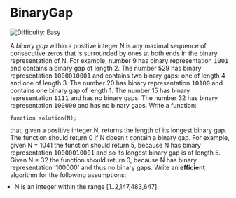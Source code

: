 
# BinaryGap

![Difficulty: Easy](https://img.shields.io/badge/Difficulty-Easy-green)

A <i>binary gap</i> within a positive integer N is any maximal sequence of consecutive zeros that is surrounded by ones at both ends in the binary representation of N.
For example, number 9 has binary representation <tt style="white-space:pre-wrap">1001</tt> and contains a binary gap of length 2. The number 529 has binary representation <tt style="white-space:pre-wrap">1000010001</tt> and contains two binary gaps: one of length 4 and one of length 3. The number 20 has binary representation <tt style="white-space:pre-wrap">10100</tt> and contains one binary gap of length 1. The number 15 has binary representation <tt style="white-space:pre-wrap">1111</tt> and has no binary gaps. The number 32 has binary representation <tt style="white-space:pre-wrap">100000</tt> and has no binary gaps.
Write a function:
<p style="font-family: monospace; font-size: 9pt; display: block; white-space: pre-wrap"><tt>function solution(N);</tt></p>
that, given a positive integer N, returns the length of its longest binary gap. The function should return 0 if N doesn't contain a binary gap.
For example, given N = 1041 the function should return 5, because N has binary representation <tt style="white-space:pre-wrap">10000010001</tt> and so its longest binary gap is of length 5. Given N = 32 the function should return 0, because N has binary representation '100000' and thus no binary gaps.
Write an <b><b>efficient</b></b> algorithm for the following assumptions:
<ul style="margin: 10px;padding: 0px;"><li>N is an integer within the range [<span class="number">1</span>..<span class="number">2,147,483,647</span>].</li>
</ul>


